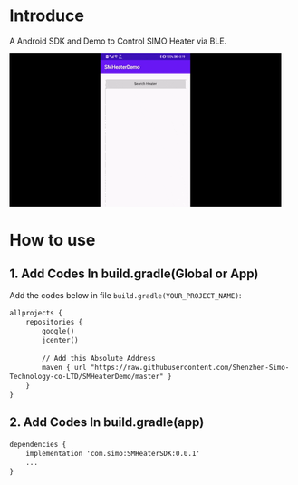 # Introduce

A Android SDK and Demo to Control SIMO Heater via BLE.

![Demo](demo.gif)

# How to use

## 1. Add Codes In build.gradle(Global or App)

Add the codes below in file `build.gradle(YOUR_PROJECT_NAME)`:

```
allprojects {
	repositories {
		google()
		jcenter()
		
		// Add this Absolute Address
		maven { url "https://raw.githubusercontent.com/Shenzhen-Simo-Technology-co-LTD/SMHeaterDemo/master" }
    }
}
```
## 2. Add Codes In build.gradle(app)


```
dependencies {
	implementation 'com.simo:SMHeaterSDK:0.0.1'
	...
}
```